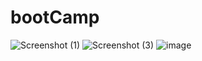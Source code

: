 # bootCamp 
![Screenshot (1)](https://user-images.githubusercontent.com/49728020/159024846-8ebe7bc1-47d7-4213-b6cb-55be91a505f8.png)
![Screenshot (3)](https://user-images.githubusercontent.com/49728020/159702033-08478f0c-95c2-4fbf-9240-6f8a031a673a.png)
![image](https://user-images.githubusercontent.com/49728020/167288837-b2958ff9-799a-406e-8137-d574ab2512a0.png)
